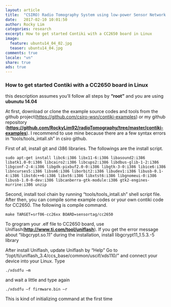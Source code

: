 ```yaml
---
layout: article
title:  "CSIRO) Radio Tomography System using low-power Sensor Network Device (3)"
date:   2017-02-10 10:01:50
author: Rocky Lim
categories: research
excerpt: How to get started Contiki with a CC2650 board in Linux
image:
  feature: ubuntu14_04_02.jpg
  teaser: ubuntu14_04.jpg
comments: true
locale: "vn"
share: true
ads: true
---
```


### How to get started Contiki with a CC2650 board in Linux


this description assumes you’ll follow all steps by **“root”** and you are using **ubunutu 14.04**

At first, download or clone the example source codes and tools from the github project(https://github.com/csiro-wsn/contiki-examples) or my github repository (**<https://github.com/RockyLim92/radioTomography/tree/master/contiki-examples>**). I recommend to use mine because there are a few syntax errors in “tools/tools_intall.sh” in csiro github.

First of all, install git and i386 libraries. The followings are the install script.

	sudo apt-get install libc6:i386 libx11-6:i386 libasound2:i386 libatk1.0-0:i386 libcairo2:i386 libcups2:i386 libdbus-glib-1-2:i386 libgconf-2-4:i386 libgdk-pixbuf2.0-0:i386 libgtk-3-0:i386 libice6:i386 libncurses5:i386 libsm6:i386 liborbit2:i386 libudev1:i386 libusb-0.1-4:i386 libstdc++6:i386 libxt6:i386 libxtst6:i386 libgnomeui-0:i386 libusb-1.0-0-dev:i386 libcanberra-gtk-module:i386 gtk2-engines-murrine:i386 unzip

Second, install tool chain by running “tools/tools_intall.sh” shell script file. After then, you can compile some example codes or your own contiki code for CC2650. The following is compile command.

	make TARGET=srf06-cc26xx BOARD=sensortag/cc2650


To grogram your .elf file to CC2650 board, use Uniflash(**<http://www.ti.com/tool/uniflash>**). If you get the error message about “libgcrypt.so.11” during the installation, install libgcrypt11_1.5.3.-5 library

After install Uniflash, update Uniflash by “Help”
Go to “/opt/ti/uniflash_3.4/ccs_base/common/uscif/xds110/” and connect your device into your Linux.
Type

	./xdsdfu –m

and wait a little and type again

	./xdsdfu –f firmware.bin –r

This is kind of initializing command at the first time